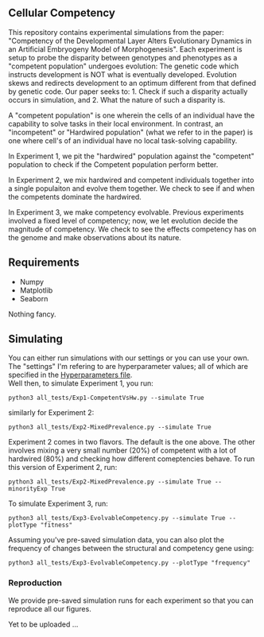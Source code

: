 ## Cellular Competency

This repository contains experimental simulations from the paper: "Competency of the Developmental Layer Alters Evolutionary Dynamics in an Artificial Embryogeny Model of Morphogenesis". 
Each experiment is setup to probe the disparity between genotypes and phenotypes as a "competent population" undergoes evolution: The genetic code which instructs development is NOT what is eventually developed. Evolution skews and redirects development to an optimum different from that defined by genetic code. Our paper seeks to: 1. Check if such a disparity actually occurs in simulation, and 2. What the nature of such a disparity is. 

A "competent population" is one wherein the cells of an individual have the capability to solve tasks in their local environment. In contrast, an "incompetent" or "Hardwired population" (what we refer to in the paper) is one where cell's of an individual have no local task-solving capability.

In Experiment 1, we pit the "hardwired" population against the "competent" population to check if the Competent population perform better.

In Experiment 2, we mix hardwired and competent individuals together into a single populaiton and evolve them together. We check to see if and when the competents dominate the hardwired. 

In Experiment 3, we make competency evolvable. Previous experiments involved a fixed level of competency; now, we let evolution decide the magnitude of competency. We check to see the effects competency has on the genome and make observations about its nature.

## Requirements

* Numpy
* Matplotlib
* Seaborn

Nothing fancy.

## Simulating

You can either run simulations with our settings or you can use your own. The "settings" I'm refering to are hyperparameter values; all of which are specified in the <a href='../hyperparameters.json'>Hyperparameters file</a>.
<br>
Well then, to simulate Experiment 1, you run:

```
python3 all_tests/Exp1-CompetentVsHw.py --simulate True
```

similarly for Experiment 2:

```
python3 all_tests/Exp2-MixedPrevalence.py --simulate True
```

Experiment 2 comes in two flavors. The default is the one above. The other involves mixing a very small number (20%) of competent with a lot of hardwired (80%) and checking how different comeptencies behave. To run this version of Experiment 2, run:

```
python3 all_tests/Exp2-MixedPrevalence.py --simulate True --minorityExp True 
```

To simulate Experiment 3, run:

```
python3 all_tests/Exp3-EvolvableCompetency.py --simulate True --plotType "fitness"   
```

Assuming you've pre-saved simulation data, you can also plot the frequency of changes between the structural and competency gene using:

```
python3 all_tests/Exp3-EvolvableCompetency.py --plotType "frequency"   
```

### Reproduction

We provide pre-saved simulation runs for each experiment so that you can reproduce all our figures.

Yet to be uploaded ... 
